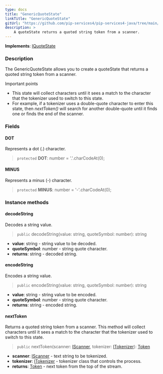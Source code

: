 ```yaml
---
type: docs
title: "GenericQuoteState"
linkTitle: "GenericQuoteState"
gitUrl: "https://github.com/pip-services4/pip-services4-java/tree/main/pip-services4-expressions-java"
description: > 
    A quoteState returns a quoted string token from a scanner. 
---
```


**Implements**: [IQuoteState](../../iquote_state)

### Description

The GenericQuoteState allows you to create a quoteState that returns a quoted string token from a scanner.

Important points

- This state will collect characters until it sees a match to the character that the tokenizer used to switch to this state. 
- For example, if a tokenizer uses a double-quote character to enter this state, then *nextToken()* will search for another double-quote until it finds one or finds the end of the scanner.

### Fields

<span class="hide-title-link">

#### DOT
Represents a dot (.) character.
> `protected` **DOT**: number = '.'.charCodeAt(0);

#### MINUS
Represents a minus (-) character.
> `protected` **MINUS**: number = '-'.charCodeAt(0);

</span>



### Instance methods

#### decodeString
Decodes a string value.
> `public` decodeString(value: string, quoteSymbol: number): string

- **value**: string - string value to be decoded.
- **quoteSymbol**: number - string quote character.
- **returns**: string - decoded string.

#### encodeString
Encodes a string value.
> `public` encodeString(value: string, quoteSymbol: number): string

- **value**: string - string value to be encoded.
- **quoteSymbol**: number - string quote character.
- **returns**: string - encoded string.

#### nextToken
Returns a quoted string token from a scanner. This method will collect
characters until it sees a match to the character that the tokenizer used
to switch to this state.

> `public` nextToken(scanner: [IScanner](../../../io/iscanner), tokenizer: [ITokenizer](../../itokenizer)): [Token](../../token)

- **scanner**: [IScanner](../../../io/iscanner) - text string to be tokenized.
- **tokenizer**: [ITokenizer](../../itokenizer) - tokenizer class that controls the process.
- **returns**: [Token](../../token) - next token from the top of the stream.
